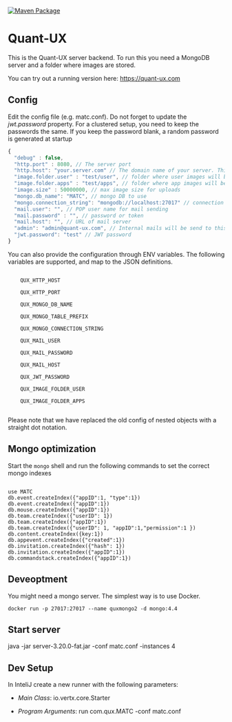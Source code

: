 [![Maven Package](https://github.com/KlausSchaefers/qux-java/actions/workflows/maven-publish.yml/badge.svg)](https://github.com/KlausSchaefers/qux-java/actions/workflows/maven-publish.yml)

# Quant-UX

This is the Quant-UX server backend. To run this you need a MongoDB server and a folder where
images are stored.

You can try out a running version here: https://quant-ux.com

## Config

Edit the config file (e.g. matc.conf). Do not forget to update the *jwt.password* property. For a clustered setup, you need to keep
the passwords the same. If you keep the password blank, a random password is generated at startup

```javascript
{
  "debug" : false,
  "http.port" : 8080, // The server port
  "http.host": "your.server.com" // The domain name of your server. This is important for the mail that will be send. Otherwise links will not work
  "image.folder.user" : "test/user", // folder where user images will be stored
  "image.folder.apps" : "test/apps", // folder where app images will be stored
  "image.size" : 50000000, // max image size for uploads
  "mongo.db_name": "MATC", // mongo DB to use
  "mongo.connection_string": "mongodb://localhost:27017" // connection string, might include password and username
  "mail.user": "", // POP user name for mail sending
  "mail.password" : "", // password or token
  "mail.host": "", // URL of mail server
  "admin": "admin@quant-ux.com", // Internal mails will be send to this persons
  "jwt.password": "test" // JWT password
}
```


You can also provide the configuration through ENV variables. The following variables are supported, and map 
to the JSON definitions.

```

    QUX_HTTP_HOST

    QUX_HTTP_PORT
    
    QUX_MONGO_DB_NAME

    QUX_MONGO_TABLE_PREFIX

    QUX_MONGO_CONNECTION_STRING

    QUX_MAIL_USER

    QUX_MAIL_PASSWORD

    QUX_MAIL_HOST

    QUX_JWT_PASSWORD

    QUX_IMAGE_FOLDER_USER

    QUX_IMAGE_FOLDER_APPS
    
```

Please note that we have replaced the old config of nested objects with a straight dot notation. 


## Mongo optimization

Start the `mongo` shell and run the following commands to set the correct mongo indexes
```

use MATC
db.event.createIndex({"appID":1, "type":1})
db.event.createIndex({"appID":1})
db.mouse.createIndex({"appID":1})
db.team.createIndex({"userID": 1})
db.team.createIndex({"appID":1})
db.team.createIndex({"userID": 1, "appID":1,"permission":1 })
db.content.createIndex({key:1})
db.appevent.createIndex({"created":1})
db.invitation.createIndex({"hash": 1})
db.invitation.createIndex({"appID":1})
db.commandstack.createIndex({"appID":1})
```

## Deveoptment

You might need a mongo server. The simplest way is to use Docker.

```
docker run -p 27017:27017 --name quxmongo2 -d mongo:4.4   

```

## Start server

java -jar server-3.20.0-fat.jar -conf matc.conf -instances 4

## Dev Setup

In InteliJ create a new runner with the following parameters:

- *Main Class*: io.vertx.core.Starter

- *Program Arguments*: run com.qux.MATC -conf matc.conf
